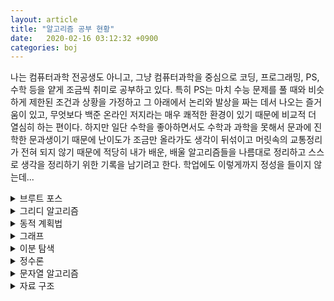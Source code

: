 ```yaml
---
layout: article
title: "알고리즘 공부 현황"
date:   2020-02-16 03:12:32 +0900
categories: boj
---
```


 나는 컴퓨터과학 전공생도 아니고, 그냥 컴퓨터과학을 중심으로 코딩, 프로그래밍, PS, 수학 등을 얕게 조금씩 취미로 공부하고 있다. 특히 PS는 마치 수능 문제를 풀 때와 비슷하게 제한된 조건과 상황을 가정하고 그 아래에서 논리와 발상을 짜는 데서 나오는 즐거움이 있고, 무엇보다 백준 온라인 저지라는 매우 쾌적한 환경이 있기 때문에 비교적 더 열심히 하는 편이다.
하지만 일단 수학을 좋아하면서도 수학과 과학을 못해서 문과에 진학한 문과생이기 때문에 난이도가 조금만 올라가도 생각이 뒤섞이고 머릿속의 교통정리가 전혀 되지 않기 때문에 적당히 내가 배운, 배울 알고리즘들을 나름대로 정리하고 스스로 생각을 정리하기 위한 기록을 남기려고 한다. 학업에도 이렇게까지 정성을 들이지 않는데...

<details>
  <summary>브루트 포스</summary>
    <details>
      <summary>백트래킹</summary>
    </details>
</details>

<details>
  <summary>그리디 알고리즘</summary>
</details>

<details>
  <summary>동적 계획법</summary>
</details>

<details>
  <summary>그래프</summary>
    <details>
      <summary>BFS/DFS</summary>
      단순 BFS/DFS 활용만 여기에
    </details>
    <details>
      <summary>최단 경로 알고리즘</summary>
        <details>
          <summary>다익스트라</summary>
        </details>
        <details>
          <summary>벨만-포드</summary>
        </details>
        <details>
          <summary>플로이드-워셜</summary>
        </details>
        <details>
          <summary>강결합 컴포넌트</summary>
        </details>
        <details>
          <summary>2-SAT</summary>
        </details>
    </details>
</details>


<details>
  <summary>이분 탐색</summary>
    <details>
      <summary>가장 긴 증가하는 부분 수열</summary>
    </details>
</details>

<details>
  <summary>정수론</summary>
</details>

<details>
  <summary>문자열 알고리즘</summary>
    <details>
      <summary>KMP</summary>
    </details>
    <details>
      <summary>Manacher</summary>
    </details>
</details>

<details>
  <summary>자료 구조</summary>
    <details>
      <summary>세그먼트 트리</summary>
    </details>
    <details>
      <summary>펜윅 트리</summary>
    </details>
    <details>
      <summary>스택</summary>
    </details>
</details>
